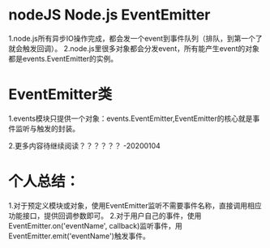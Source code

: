<!--
 * @Descripttion: 
 * @version: 
 * @Author: wenq
 * @Date: 2020-01-01 19:55:03
 * @LastEditors  : wenq
 * @LastEditTime : 2020-01-04 22:39:12
 -->
# nodeJS Node.js EventEmitter

1.node.js所有异步IO操作完成，都会发一个event到事件队列（排队，到第一个了就会触发回调）。
2.node.js里很多对象都会分发event，所有能产生event的对象都是events.EventEmitter的实例。

# EventEmitter类

1.events模块只提供一个对象：events.EventEmitter,EventEmitter的核心就是事件监听与触发的封装。

2.更多内容待继续阅读？？？？？？ -20200104

# 个人总结：
1.对于预定义模块或对象，使用EventEmitter监听不需要事件名称，直接调用相应功能接口，提供回调参数即可。
2.对于用户自己的事件，使用EventEmitter.on('eventName', callback)监听事件，用EventEmitter.emit('eventName')触发事件。